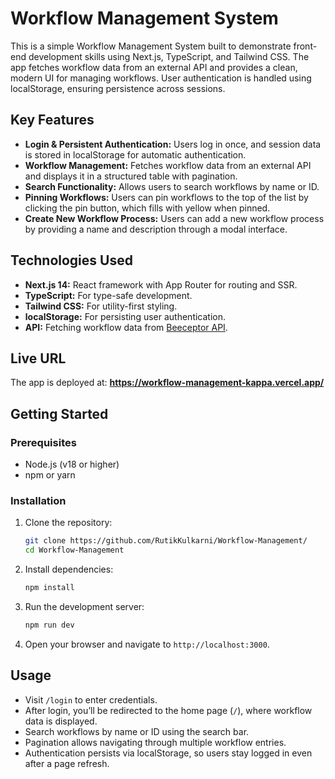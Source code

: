 # Workflow Management System

This is a simple Workflow Management System built to demonstrate front-end development skills using Next.js, TypeScript, and Tailwind CSS. The app fetches workflow data from an external API and provides a clean, modern UI for managing workflows. User authentication is handled using localStorage, ensuring persistence across sessions.

## Key Features

- **Login & Persistent Authentication:** Users log in once, and session data is stored in localStorage for automatic authentication.
- **Workflow Management:** Fetches workflow data from an external API and displays it in a structured table with pagination.
- **Search Functionality:** Allows users to search workflows by name or ID.
- **Pinning Workflows:** Users can pin workflows to the top of the list by clicking the pin button, which fills with yellow when pinned.
- **Create New Workflow Process:** Users can add a new workflow process by providing a name and description through a modal interface.

## Technologies Used

- **Next.js 14:** React framework with App Router for routing and SSR.
- **TypeScript:** For type-safe development.
- **Tailwind CSS:** For utility-first styling.
- **localStorage:** For persisting user authentication.
- **API:** Fetching workflow data from [Beeceptor API](https://workflows.free.beeceptor.com/data).

## Live URL

The app is deployed at:
**https://workflow-management-kappa.vercel.app/**

## Getting Started

### Prerequisites

- Node.js (v18 or higher)
- npm or yarn

### Installation

1. Clone the repository:
   ```bash
   git clone https://github.com/RutikKulkarni/Workflow-Management/
   cd Workflow-Management
   ```
2. Install dependencies:
   ```bash
   npm install
   ```
3. Run the development server:
   ```bash
   npm run dev
   ```
4. Open your browser and navigate to `http://localhost:3000`.

## Usage

- Visit `/login` to enter credentials.
- After login, you’ll be redirected to the home page (`/`), where workflow data is displayed.
- Search workflows by name or ID using the search bar.
- Pagination allows navigating through multiple workflow entries.
- Authentication persists via localStorage, so users stay logged in even after a page refresh.
